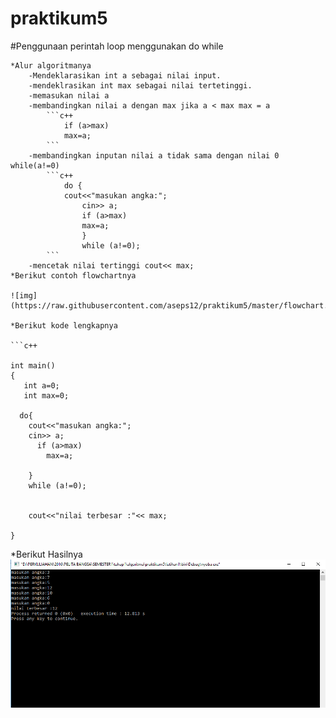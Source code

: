 # praktikum5
 #Penggunaan perintah loop menggunakan do while

```
*Alur algoritmanya
	-Mendeklarasikan int a sebagai nilai input.
	-mendeklrasikan int max sebagai nilai tertetinggi.
	-memasukan nilai a
	-membandingkan nilai a dengan max jika a < max max = a
		```c++
			if (a>max)
			max=a;
		```
	-membandingkan inputan nilai a tidak sama dengan nilai 0 while(a!=0)
		```c++
			do {
			cout<<"masukan angka:";
    			cin>> a;
      			if (a>max)
        		max=a;
			    }
    			while (a!=0);
		```
	-mencetak nilai tertinggi cout<< max;
*Berikut contoh flowchartnya

![img](https://raw.githubusercontent.com/aseps12/praktikum5/master/flowchart.png)

*Berikut kode lengkapnya

```c++

int main()
{
   int a=0;
   int max=0;

  do{
    cout<<"masukan angka:";
    cin>> a;
      if (a>max)
        max=a;

    }
    while (a!=0);


    cout<<"nilai terbesar :"<< max;

}
```

*Berikut Hasilnya
![img](https://raw.githubusercontent.com/aseps12/praktikum5/master/hasil.png)